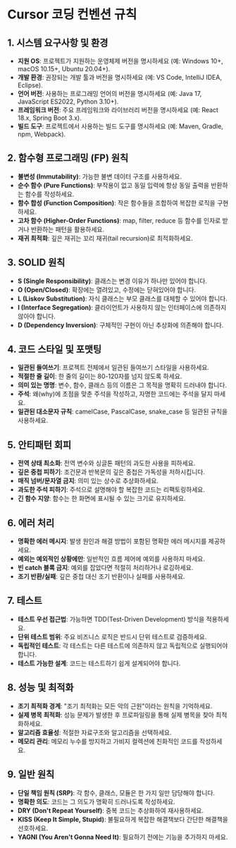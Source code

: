 
# Cursor 코딩 컨벤션 규칙

## 1. 시스템 요구사항 및 환경

- **지원 OS**: 프로젝트가 지원하는 운영체제 버전을 명시하세요 (예: Windows 10+, macOS 10.15+, Ubuntu 20.04+).
- **개발 환경**: 권장되는 개발 툴과 버전을 명시하세요 (예: VS Code, IntelliJ IDEA, Eclipse).
- **언어 버전**: 사용하는 프로그래밍 언어의 버전을 명시하세요 (예: Java 17, JavaScript ES2022, Python 3.10+).
- **프레임워크 버전**: 주요 프레임워크와 라이브러리 버전을 명시하세요 (예: React 18.x, Spring Boot 3.x).
- **빌드 도구**: 프로젝트에서 사용하는 빌드 도구를 명시하세요 (예: Maven, Gradle, npm, Webpack).

## 2. 함수형 프로그래밍 (FP) 원칙

- **불변성 (Immutability)**: 가능한 불변 데이터 구조를 사용하세요.
- **순수 함수 (Pure Functions)**: 부작용이 없고 동일 입력에 항상 동일 출력을 반환하는 함수를 작성하세요.
- **함수 합성 (Function Composition)**: 작은 함수들을 조합하여 복잡한 로직을 구현하세요.
- **고차 함수 (Higher-Order Functions)**: map, filter, reduce 등 함수를 인자로 받거나 반환하는 패턴을 활용하세요.
- **재귀 최적화**: 깊은 재귀는 꼬리 재귀(tail recursion)로 최적화하세요.

## 3. SOLID 원칙

- **S (Single Responsibility)**: 클래스는 변경 이유가 하나만 있어야 합니다.
- **O (Open/Closed)**: 확장에는 열려있고, 수정에는 닫혀있어야 합니다.
- **L (Liskov Substitution)**: 자식 클래스는 부모 클래스를 대체할 수 있어야 합니다.
- **I (Interface Segregation)**: 클라이언트가 사용하지 않는 인터페이스에 의존하지 않아야 합니다.
- **D (Dependency Inversion)**: 구체적인 구현이 아닌 추상화에 의존해야 합니다.

## 4. 코드 스타일 및 포맷팅

- **일관된 들여쓰기**: 프로젝트 전체에서 일관된 들여쓰기 스타일을 사용하세요.
- **적절한 줄 길이**: 한 줄의 길이는 80-120자를 넘지 않도록 하세요.
- **의미 있는 명명**: 변수, 함수, 클래스 등의 이름은 그 목적을 명확히 드러내야 합니다.
- **주석**: 왜(why)에 초점을 맞춘 주석을 작성하고, 자명한 코드에는 주석을 달지 마세요.
- **일관된 대소문자 규칙**: camelCase, PascalCase, snake_case 등 일관된 규칙을 사용하세요.

## 5. 안티패턴 회피

- **전역 상태 최소화**: 전역 변수와 싱글톤 패턴의 과도한 사용을 피하세요.
- **깊은 중첩 피하기**: 조건문과 반복문의 깊은 중첩은 가독성을 저하시킵니다.
- **매직 넘버/문자열 금지**: 의미 있는 상수로 추상화하세요.
- **과도한 주석 피하기**: 주석으로 설명해야 할 복잡한 코드는 리팩토링하세요.
- **긴 함수 지양**: 함수는 한 화면에 표시될 수 있는 크기로 유지하세요.

## 6. 에러 처리

- **명확한 에러 메시지**: 발생 원인과 해결 방법이 포함된 명확한 에러 메시지를 제공하세요.
- **예외는 예외적인 상황에만**: 일반적인 흐름 제어에 예외를 사용하지 마세요.
- **빈 catch 블록 금지**: 예외를 잡았다면 적절히 처리하거나 로깅하세요.
- **조기 반환/실패**: 깊은 중첩 대신 조기 반환이나 실패를 사용하세요.

## 7. 테스트

- **테스트 우선 접근법**: 가능하면 TDD(Test-Driven Development) 방식을 적용하세요.
- **단위 테스트 범위**: 주요 비즈니스 로직은 반드시 단위 테스트로 검증하세요.
- **독립적인 테스트**: 각 테스트는 다른 테스트에 의존하지 않고 독립적으로 실행되어야 합니다.
- **테스트 가능한 설계**: 코드는 테스트하기 쉽게 설계되어야 합니다.

## 8. 성능 및 최적화

- **조기 최적화 경계**: "조기 최적화는 모든 악의 근원"이라는 원칙을 기억하세요.
- **실제 병목 최적화**: 성능 문제가 발생한 후 프로파일링을 통해 실제 병목을 찾아 최적화하세요.
- **알고리즘 효율성**: 적절한 자료구조와 알고리즘을 선택하세요.
- **메모리 관리**: 메모리 누수를 방지하고 가비지 컬렉션에 친화적인 코드를 작성하세요.

## 9. 일반 원칙

- **단일 책임 원칙 (SRP)**: 각 함수, 클래스, 모듈은 한 가지 일만 담당해야 합니다.
- **명확한 의도**: 코드는 그 의도가 명확히 드러나도록 작성하세요.
- **DRY (Don't Repeat Yourself)**: 중복 코드는 추상화하여 재사용하세요.
- **KISS (Keep It Simple, Stupid)**: 불필요하게 복잡한 해결책보다 간단한 해결책을 선호하세요.
- **YAGNI (You Aren't Gonna Need It)**: 필요하기 전에는 기능을 추가하지 마세요.
